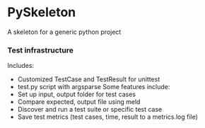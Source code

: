 # PySkeleton
A skeleton for a generic python project

### Test infrastructure
Includes:
- Customized TestCase and TestResult for unittest
- test.py script with argsparse
Some features include:
- Set up input, output folder for test cases
- Compare expected, output file using meld
- Discover and run a test suite or specific test case 
- Save test metrics (test cases, time, result to a metrics.log file)